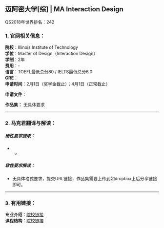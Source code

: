 ## 迈阿密大学[综] | MA Interaction Design


QS2018年世界排名：242


### 1. 官网相关信息：

**院校**：Illinois Institute of Technology   
**学位**：Master of Design（Interaction Design）  
**学制**：2年  
**费用**：-   
**语言**：TOEFL最低总分80 / IELTS最低总分6.0   
**GRE**：  
**申请时间**：2月1日（奖学金截止）；4月1日（正常截止）
  
**申请文件**：

**作品集：**   无具体要求




---


### 2. 马克君翻译与解读：

##### 硬性要求提取：
- -


##### 软性要求解读：
- 无具体格式要求，提交URL链接，作品集需要上传到如dropbox上后分享链接即可。



---


### 3. 有用链接：

**专业介绍**：[院校链接](https://columbian.gwu.edu/graduate-admissions-process)  
**课程结构**：[院校链接](http://bulletin.gwu.edu/arts-sciences/corcoran/interaction-design-ma/)
